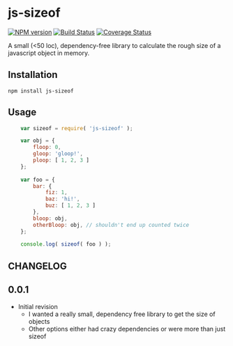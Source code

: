 # js-sizeof
[![NPM version](https://badge.fury.io/js/js-sizeof.png)](http://badge.fury.io/js/js-sizeof)
[![Build Status](https://travis-ci.org/andyburke/js-sizeof.png?branch=master)](https://travis-ci.org/andyburke/js-sizeof)
[![Coverage Status](https://coveralls.io/repos/andyburke/js-sizeof/badge.png)](https://coveralls.io/r/andyburke/js-sizeof)

A small (<50 loc), dependency-free library to calculate the rough size of a javascript object in memory.

## Installation

    npm install js-sizeof

## Usage

```javascript
    var sizeof = require( 'js-sizeof' );

    var obj = {
        floop: 0,
        gloop: 'gloop!',
        ploop: [ 1, 2, 3 ]
    };
    
    var foo = {
        bar: {
            fiz: 1,
            baz: 'hi!',
            buz: [ 1, 2, 3 ]
        },
        bloop: obj,
        otherBloop: obj, // shouldn't end up counted twice
    };
    
    console.log( sizeof( foo ) );
```

## CHANGELOG

0.0.1
-----
- Initial revision
  - I wanted a really small, dependency free library to get the size of objects
  - Other options either had crazy dependencies or were more than just sizeof